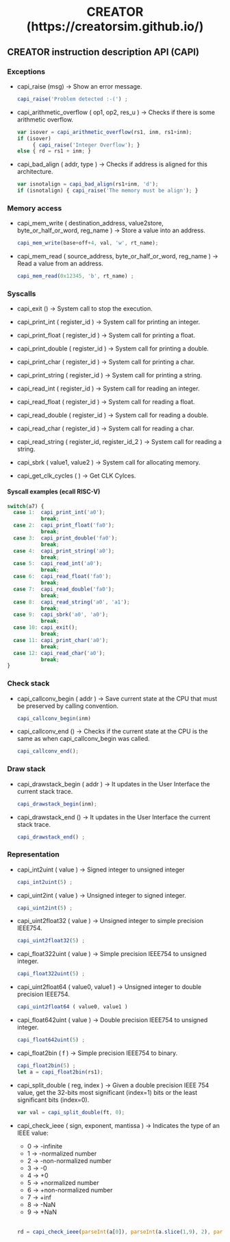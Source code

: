 <html>
 <h1 align="center">CREATOR (https://creatorsim.github.io/)</h1>
</html>


## CREATOR instruction description API (CAPI)


### Exceptions

* capi_raise (msg) &rarr; Show an error message.
  ```javascript
  capi_raise('Problem detected :-(') ;
  ```

* capi_arithmetic_overflow ( op1, op2, res_u ) &rarr; Checks if there is some arithmetic overflow.
  ```javascript
  var isover = capi_arithmetic_overflow(rs1, inm, rs1+inm);
  if (isover)
       { capi_raise('Integer Overflow'); }
  else { rd = rs1 + inm; }
  ```

* capi_bad_align ( addr, type ) &rarr; Checks if address is aligned for this architecture.
  ```javascript
  var isnotalign = capi_bad_align(rs1+inm, 'd');
  if (isnotalign) { capi_raise('The memory must be align'); }
  ```


### Memory access

* capi_mem_write ( destination_address, value2store, byte_or_half_or_word, reg_name ) &rarr; Store a value into an address.
  ```javascript
  capi_mem_write(base+off+4, val, 'w', rt_name);
  ```

* capi_mem_read ( source_address, byte_or_half_or_word, reg_name ) &rarr; Read a value from an address.
  ```javascript
  capi_mem_read(0x12345, 'b', rt_name) ;
  ```


### Syscalls

* capi_exit () &rarr; System call to stop the execution.

* capi_print_int ( register_id ) &rarr; System call for printing an integer.

* capi_print_float ( register_id ) &rarr; System call for printing a float.

* capi_print_double ( register_id ) &rarr; System call for printing a double.

* capi_print_char ( register_id ) &rarr; System call for printing a char.

* capi_print_string ( register_id ) &rarr; System call for printing a string.

* capi_read_int ( register_id ) &rarr;  System call for reading an integer.

* capi_read_float ( register_id ) &rarr; System call for reading a float.

* capi_read_double ( register_id ) &rarr; System call for reading a double.

* capi_read_char ( register_id ) &rarr; System call for reading a char.

* capi_read_string ( register_id, register_id_2 ) &rarr; System call for reading a string.

* capi_sbrk ( value1, value2 ) &rarr; System call for allocating memory.

* capi_get_clk_cycles ( ) &rarr; Get CLK Cylces.
  
#### Syscall examples (ecall RISC-V)  
  
  ```javascript
  switch(a7) {
    case 1:  capi_print_int('a0');
             break;
    case 2:  capi_print_float('fa0');
             break;
    case 3:  capi_print_double('fa0');
             break;
    case 4:  capi_print_string('a0');
             break;
    case 5:  capi_read_int('a0');
             break;
    case 6:  capi_read_float('fa0');
             break;
    case 7:  capi_read_double('fa0');
             break;
    case 8:  capi_read_string('a0', 'a1');
             break;
    case 9:  capi_sbrk('a0', 'a0');
             break;
    case 10: capi_exit();
             break;
    case 11: capi_print_char('a0');
             break;
    case 12: capi_read_char('a0');
             break;
  }
  ```


### Check stack

* capi_callconv_begin ( addr ) &rarr; Save current state at the CPU that must be preserved by calling convention.
  ```javascript
  capi_callconv_begin(inm)
  ```

* capi_callconv_end () &rarr; Checks if the current state at the CPU is the same as when capi_callconv_begin was called.
  ```javascript
  capi_callconv_end();
  ```


### Draw stack

* capi_drawstack_begin ( addr ) &rarr; It updates in the User Interface the current stack trace.
  ```javascript
  capi_drawstack_begin(inm);
  ```

* capi_drawstack_end () &rarr; It updates in the User Interface the current stack trace.
  ```javascript
  capi_drawstack_end() ;
  ```


### Representation

* capi_int2uint ( value ) &rarr; Signed integer to unsigned integer
  ```javascript
  capi_int2uint(5) ;
  ```

* capi_uint2int ( value ) &rarr; Unsigned integer to signed integer.
  ```javascript
  capi_uint2int(5) ;
  ```
  
* capi_uint2float32 ( value ) &rarr; Unsigned integer to simple precision IEEE754.
  ```javascript
  capi_uint2float32(5) ;
  ```
  
* capi_float322uint ( value ) &rarr; Simple precision IEEE754 to unsigned integer.
  ```javascript
  capi_float322uint(5) ;
  ```
  
* capi_uint2float64 ( value0, value1 ) &rarr; Unsigned integer to double precision IEEE754.
  ```javascript
  capi_uint2float64 ( value0, value1 )
  ```

* capi_float642uint ( value ) &rarr; Double precision IEEE754 to unsigned integer.
  ```javascript
  capi_float642uint(5) ;
  ```
  
* capi_float2bin ( f ) &rarr; Simple precision IEEE754 to binary.
  ```javascript
  capi_float2bin(5) ;
  let a = capi_float2bin(rs1);
  ```
  
* capi_split_double ( reg, index ) &rarr; Given a double precision IEEE 754 value, get the 32-bits most significant (index=1) bits or the least significant bits (index=0).
  ```javascript
  var val = capi_split_double(ft, 0);
  ```

* capi_check_ieee ( sign, exponent, mantissa ) &rarr; Indicates the type of an IEEE value:
  * 0 &rarr; -infinite
  * 1 &rarr; -normalized number
  * 2 &rarr; -non-normalized number
  * 3 &rarr; -0
  * 4 &rarr; +0
  * 5 &rarr; +normalized number
  * 6 &rarr; +non-normalized number
  * 7 &rarr; +inf
  * 8 &rarr; -NaN
  * 9 &rarr; +NaN
  
  <br />
  
  ```javascript
  rd = capi_check_ieee(parseInt(a[0]), parseInt(a.slice(1,9), 2), parseInt(a.slice(10), 2));
  ```




